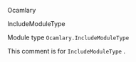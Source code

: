 Ocamlary

IncludeModuleType

Module type `Ocamlary.IncludeModuleType`

This comment is for `IncludeModuleType` .



